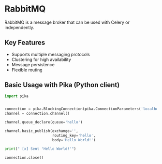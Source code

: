 # RabbitMQ

RabbitMQ is a message broker that can be used with Celery or independently.

## Key Features
- Supports multiple messaging protocols
- Clustering for high availability
- Message persistence
- Flexible routing

## Basic Usage with Pika (Python client)

```python
import pika


connection = pika.BlockingConnection(pika.ConnectionParameters('localhost'))
channel = connection.channel()

channel.queue_declare(queue='hello')

channel.basic_publish(exchange='',
                      routing_key='hello',
                      body='Hello World!')

print(" [x] Sent 'Hello World!'")

connection.close()
```